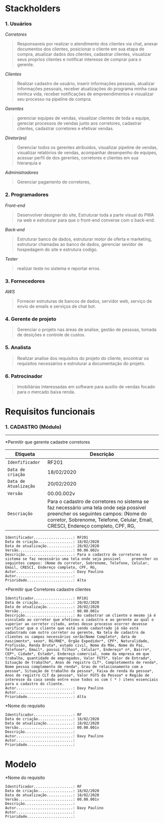 # Stackholders

### 1. Usuários

*Corretores*
> Responsaveis por realizar o atendimento dos clientes via chat, anexar documentos dos clientes, posicionar o cliente em sua etapa de compra, atualizar dados dos clientes, cadastrar clientes, visualizar seus proprios clientes e notificar interesse de comprar para o gerente.
    
*Clientes*
> Realizar cadastro de usuário, inserir informações pessoais, atualizar informações pessoais, receber atualizações do programa minha casa minhca vida, receber notificações de empreendimentos e visualizar seu processo na pipeline de compra.

*Gerentes*
> gerenciar equipes de vendas, visualizar clientes de toda a equipe, gereciar processos de vendas junto aos corretores, cadastrar clientes, cadastrar corretores e efetivar vendas.

*Diretor(es)*
> Gerenciar todos os gerentes atribuidos, visualizar pipeline de vendas, visualizar relatórios de vendas, acompanhar desenpenho de equipes, acessar perfil de dos gerentes, corretores e clientes em sua hierarquia e 

*Administradores*
> Gerenciar pagamento de corretores,

### 2. Programadores

*Front-end*

> Desenvolver designer do site, Estruturar toda a parte visual do PWA na web e estruturar para que o front-end converse com o back-end.

*Back-end*

> Estruturar banco de dados, estruturar motor de oferta e marketing, estruturar chamadas ao banco de dados, gerenciar sevidor de hospedagem do site e estrutura codigo.

*Tester*

> realizar teste no sistema e reportar erros. 

### 3. Fornecedores

*AWS*

> Fornecer estruturas de bancos de dados, servidor web, serviço de envio de emails e serviços de chat bot.

### 4. Gerente de projeto

> Gerenciar o projeto nas áreas de analise, gestão de pessoas, tomada de desições e controle de custos.

### 5. Analista

> Realizar analise dos requisitos do projeto do cliente, encontrar os requisitos necessários e estruturar a documentação do projeto.

### 6. Patrocinador

> Imobiliárias interessadas em software para auxilio de vendas focado para o mercado baixa renda.


# Requisitos funcionais

### 1. CADASTRO (Módulo)
***

*Permitir que gerente cadastre corretores   
    
| Etiqueta | Descrição |
|---|---|
|`Idenfificador` | RF201 |
|`Data de criação` | 18/02/2020 |
|`Data de Atualização` | 20/02/2020 |
|`Versão` | 00.00.002v |
|`Descriação` | Para o cadastro de corretores no sistema se faz necessário uma tela onde seja possivel     preencher os seguintes campos: (Nome do corretor, Sobrenome, Telefone, Celular, Email, CRESCI, Endereço completo, CPF, RG, |
    
    
    Identificador..................: RF201
    Data de criação................: 18/02/2020
    Data de atualização............: 20/02/2020
    Versão.........................: 00.00.002v
    Descrição......................: Para o cadastro de corretores no sistema se faz necessário uma tela onde seja possivel     preencher os seguintes campos: (Nome do corretor, Sobrenome, Telefone, Celular, Email, CRESCI, Endereço completo, CPF, RG, 
    Autor..........................: Davy Paulino
    Autor..........................: 
    Prioridade.....................: Alta
    
*Permitir que Corretores cadastre clientes   
    
    Identificador..................: RF101
    Data de criação................: 20/02/2020
    Data de atualização............: 20/02/2020
    Versão.........................: 00.00.001v
    Descrição......................: Ao cadastrar um cliente o mesmo já é vinculado ao corretor que efetivou o cadastro e ao gerente ao qual o superior ao corretor citado, antes desse processo ocorrer devesse verificar que o cliente que está sendo cadastrado já não está cadastrado com outro corretor ou gerente, Na tela de cadastro de clientes os campos necessários serão(Nome Completo*, data de nascimento*, sexo*, RG/RNE*, Órgão Expedidor*, CPF*, Naturalidade, Profissão, Renda Bruta*, estado civil, Nome da Mãe, Nome do Pai, Telefone*, Email*, possui filhos*, Celular*, Endereço* nº, Bairro*, CEP*, Cidade*, Estado*, Endereço comercial, nome da empresa em que trabalha, quantidade de empregados, Valor FGTS*, Valor de Entrada*, Situação de trabalho*, Anos de registro CLT*, Completomento de renda*, Nome pessoa complemento de renda*, Grau de relacionamento com a pessoa*, Situação de trabalho da pessoa*, Faixa de renda da pessoa*, Anos de registro CLT da pessoa*, Valor FGTS da Pessoa* e Região de interesse da casa sendo entre esse todos os com ( * ) itens essenciais para o cadastro do cliente.
    Autor..........................: Davy Paulino
    Autor..........................: 
    Prioridade.....................: Alta

*Nome do requisito   
    
    Identificador..................: RF
    Data de criação................: 18/02/2020
    Data de atualização............: 18/02/2020
    Versão.........................: 00.00.001v
    Descrição......................: 
    Autor..........................: Davy Paulino
    Autor..........................: 
    Prioridade.....................: 


# Modelo
*Nome do requisito   
    
    Identificador..................: RF
    Data de criação................: 18/02/2020
    Data de atualização............: 18/02/2020
    Versão.........................: 00.00.001v
    Descrição......................: 
    Autor..........................: Davy Paulino
    Autor..........................: 
    Prioridade.....................: 

